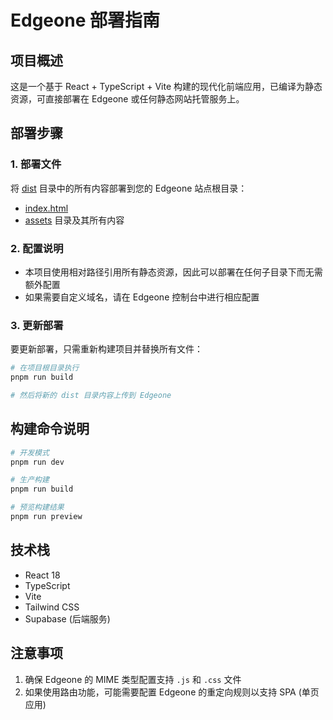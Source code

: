 # Edgeone 部署指南

## 项目概述
这是一个基于 React + TypeScript + Vite 构建的现代化前端应用，已编译为静态资源，可直接部署在 Edgeone 或任何静态网站托管服务上。

## 部署步骤

### 1. 部署文件
将 [dist](file:///D:/AFile/Ai%20%E6%99%BA%E8%83%BD%E4%BD%93/AI%20agent/Mini%20max%20Agent/ai-investment-website/dist) 目录中的所有内容部署到您的 Edgeone 站点根目录：
- [index.html](file:///D:/AFile/Ai%20%E6%99%BA%E8%83%BD%E4%BD%93/AI%20agent/Mini%20max%20Agent/ai-investment-website/dist/index.html)
- [assets](file:///D:/AFile/Ai%20%E6%99%BA%E8%83%BD%E4%BD%93/AI%20agent/Mini%20max%20Agent/memory/assets/) 目录及其所有内容

### 2. 配置说明
- 本项目使用相对路径引用所有静态资源，因此可以部署在任何子目录下而无需额外配置
- 如果需要自定义域名，请在 Edgeone 控制台中进行相应配置

### 3. 更新部署
要更新部署，只需重新构建项目并替换所有文件：
```bash
# 在项目根目录执行
pnpm run build

# 然后将新的 dist 目录内容上传到 Edgeone
```

## 构建命令说明
```bash
# 开发模式
pnpm run dev

# 生产构建
pnpm run build

# 预览构建结果
pnpm run preview
```

## 技术栈
- React 18
- TypeScript
- Vite
- Tailwind CSS
- Supabase (后端服务)

## 注意事项
1. 确保 Edgeone 的 MIME 类型配置支持 `.js` 和 `.css` 文件
2. 如果使用路由功能，可能需要配置 Edgeone 的重定向规则以支持 SPA (单页应用)